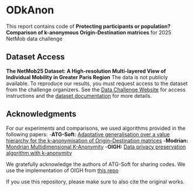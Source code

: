 # ODkAnon
This report contains code of **Protecting participants or population? Comparison of
k-anonymous Origin-Destination matrices** for 2025 NetMob data challenge

## Dataset Access

**The NetMob25 Dataset: A High-resolution Multi-layered View of Individual Mobility in Greater Paris Region**
The data is not publicly available. To reproduce our results, you must request access to the dataset from the challenge organizers. 
See the [Data Challenge Website](https://netmob.org/www25/datachallenge) for access instructions and the [dataset documentation](https://arxiv.org/abs/2506.05903) for more details.

## Acknowledgments

For our experiments and comparisons, we used algorithms provided in the following papers:
 -**ATG-Soft:** [Adaptative generalisation over a value hierarchy for the k-anonymisation of Origin–Destination matrices](https://www.sciencedirect.com/science/article/pii/S0968090X23002255)
 -**Modrian:** [Mondrian Multidimensional K-Anonymity](https://ieeexplore.ieee.org/abstract/document/1617393)
 -**OIGH:** [Data privacy preservation algorithm with k-anonymity](https://link.springer.com/article/10.1007/s11280-021-00922-2)

We gratefully acknowledge the authors of ATG-Soft for sharing codes.
We use the implementation of OIGH from [this repo](https://github.com/Nuclearstar/K-Anonymity)

If you use this repository, please make sure to also cite the original works. 

